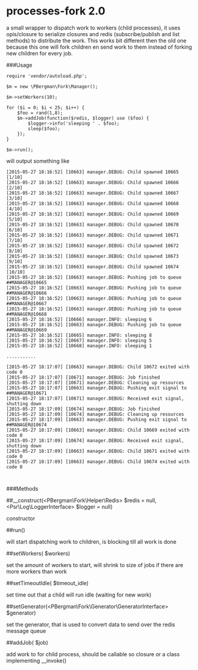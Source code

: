 processes-fork 2.0
=========

a small wrapper to dispatch work to workers (child processes), it uses opis/closure to serialize closures and
redis (subscribe/publish and list methods) to distribute the work. This works bit different then the old one
because this one will fork children en send work to them instead of forking new children for every job.

###Usage

```
require 'vendor/autoload.php';

$m = new \PBergman\Fork\Manager();

$m->setWorkers(10);

for ($i = 0; $i < 25; $i++) {
    $foo = rand(1,8);
    $m->addJob(function($redis, $logger) use ($foo) {
        $logger->info('sleeping ' . $foo);
        sleep($foo);
    });
}

$m->run();

```

will output something like
 
```
[2015-05-27 18:16:52] [10663] manager.DEBUG: Child spawned 10665 [1/10]  
[2015-05-27 18:16:52] [10663] manager.DEBUG: Child spawned 10666 [2/10]  
[2015-05-27 18:16:52] [10663] manager.DEBUG: Child spawned 10667 [3/10]  
[2015-05-27 18:16:52] [10663] manager.DEBUG: Child spawned 10668 [4/10]  
[2015-05-27 18:16:52] [10663] manager.DEBUG: Child spawned 10669 [5/10]  
[2015-05-27 18:16:52] [10663] manager.DEBUG: Child spawned 10670 [6/10]  
[2015-05-27 18:16:52] [10663] manager.DEBUG: Child spawned 10671 [7/10]  
[2015-05-27 18:16:52] [10663] manager.DEBUG: Child spawned 10672 [8/10]  
[2015-05-27 18:16:52] [10663] manager.DEBUG: Child spawned 10673 [9/10]  
[2015-05-27 18:16:52] [10663] manager.DEBUG: Child spawned 10674 [10/10]  
[2015-05-27 18:16:52] [10663] manager.DEBUG: Pushing job to queue ##MANAGER@10665  
[2015-05-27 18:16:52] [10663] manager.DEBUG: Pushing job to queue ##MANAGER@10666  
[2015-05-27 18:16:52] [10663] manager.DEBUG: Pushing job to queue ##MANAGER@10667  
[2015-05-27 18:16:52] [10663] manager.DEBUG: Pushing job to queue ##MANAGER@10668  
[2015-05-27 18:16:52] [10666] manager.INFO: sleeping 6  
[2015-05-27 18:16:52] [10663] manager.DEBUG: Pushing job to queue ##MANAGER@10669  
[2015-05-27 18:16:52] [10665] manager.INFO: sleeping 8  
[2015-05-27 18:16:52] [10667] manager.INFO: sleeping 5  
[2015-05-27 18:16:52] [10668] manager.INFO: sleeping 1  

...........

[2015-05-27 18:17:07] [10663] manager.DEBUG: Child 10672 exited with code 0  
[2015-05-27 18:17:07] [10671] manager.DEBUG: Job finished  
[2015-05-27 18:17:07] [10671] manager.DEBUG: Cleaning up resources  
[2015-05-27 18:17:07] [10663] manager.DEBUG: Pushing exit signal to ##MANAGER@10671  
[2015-05-27 18:17:07] [10671] manager.DEBUG: Received exit signal, shutting down  
[2015-05-27 18:17:09] [10674] manager.DEBUG: Job finished  
[2015-05-27 18:17:09] [10674] manager.DEBUG: Cleaning up resources  
[2015-05-27 18:17:09] [10663] manager.DEBUG: Pushing exit signal to ##MANAGER@10674  
[2015-05-27 18:17:09] [10663] manager.DEBUG: Child 10669 exited with code 0  
[2015-05-27 18:17:09] [10674] manager.DEBUG: Received exit signal, shutting down  
[2015-05-27 18:17:09] [10663] manager.DEBUG: Child 10671 exited with code 0  
[2015-05-27 18:17:09] [10663] manager.DEBUG: Child 10674 exited with code 0  

 
```

###Methods

##__construct(<PBergman\Fork\Helper\Redis> $redis = null, <Psr\Log\LoggerInterface> $logger = null)

constructor

##run()

will start dispatching work to children, is blocking till all work is done

##setWorkers(<int> $workers)

set the amount of workers to start, will shrink to size of jobs if there are more workers than work

##setTimeoutIdle(<int> $timeout_idle)

set time out that a child will run idle (waiting for new work)

##setGenerator(<PBergman\Fork\Generator\GeneratorInterface> $generator)

set the generator, that is used to convert data to send over the redis message queue

##addJob(<callable> $job)

add work to for child process, should be callable so closure or a class implementing __invoke()

